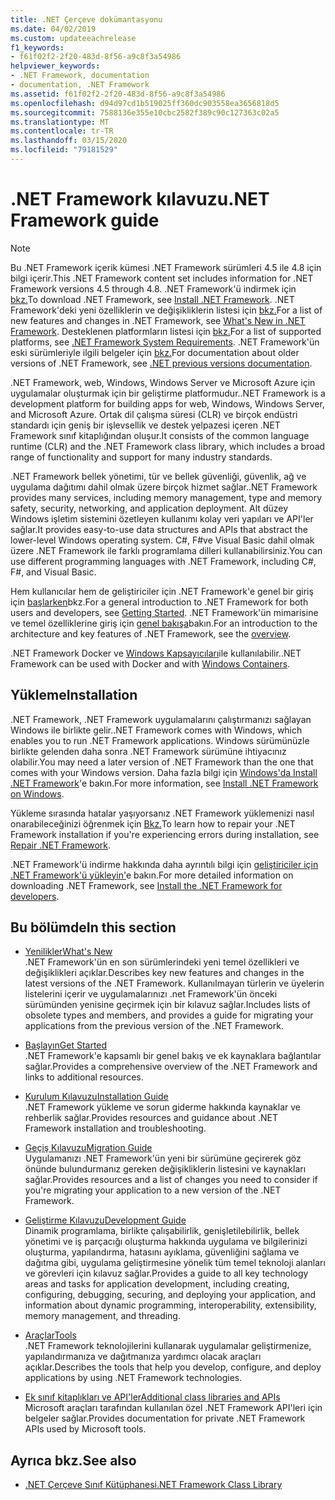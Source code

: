 ```yaml
---
title: .NET Çerçeve dokümantasyonu
ms.date: 04/02/2019
ms.custom: updateeachrelease
f1_keywords:
- f61f02f2-2f20-483d-8f56-a9c8f3a54986
helpviewer_keywords:
- .NET Framework, documentation
- documentation, .NET Framework
ms.assetid: f61f02f2-2f20-483d-8f56-a9c8f3a54986
ms.openlocfilehash: d94d97cd1b519025ff360dc903558ea3656818d5
ms.sourcegitcommit: 7588136e355e10cbc2582f389c90c127363c02a5
ms.translationtype: MT
ms.contentlocale: tr-TR
ms.lasthandoff: 03/15/2020
ms.locfileid: "79181529"
---
```

# <a name="net-framework-guide"></a><span data-ttu-id="700e3-102">.NET Framework kılavuzu</span><span class="sxs-lookup"><span data-stu-id="700e3-102">.NET Framework guide</span></span>

> [!NOTE]
> <span data-ttu-id="700e3-103">Bu .NET Framework içerik kümesi .NET Framework sürümleri 4.5 ile 4.8 için bilgi içerir.</span><span class="sxs-lookup"><span data-stu-id="700e3-103">This .NET Framework content set includes information for .NET Framework versions 4.5 through 4.8.</span></span> <span data-ttu-id="700e3-104">.NET Framework'ü indirmek için [bkz.](./install/guide-for-developers.md)</span><span class="sxs-lookup"><span data-stu-id="700e3-104">To download .NET Framework, see [Install .NET Framework](./install/guide-for-developers.md).</span></span> <span data-ttu-id="700e3-105">.NET Framework'deki yeni özelliklerin ve değişikliklerin listesi için [bkz.](./whats-new/index.md)</span><span class="sxs-lookup"><span data-stu-id="700e3-105">For a list of new features and changes in .NET Framework, see [What's New in .NET Framework](./whats-new/index.md).</span></span> <span data-ttu-id="700e3-106">Desteklenen platformların listesi için [bkz.](./get-started/system-requirements.md)</span><span class="sxs-lookup"><span data-stu-id="700e3-106">For a list of supported platforms, see [.NET Framework System Requirements](./get-started/system-requirements.md).</span></span> <span data-ttu-id="700e3-107">.NET Framework'ün eski sürümleriyle ilgili belgeler için [bkz.](https://docs.microsoft.com/previous-versions/dotnet/)</span><span class="sxs-lookup"><span data-stu-id="700e3-107">For documentation about older versions of .NET Framework, see [.NET previous versions documentation](https://docs.microsoft.com/previous-versions/dotnet/).</span></span>

<span data-ttu-id="700e3-108">.NET Framework, web, Windows, Windows Server ve Microsoft Azure için uygulamalar oluşturmak için bir geliştirme platformudur.</span><span class="sxs-lookup"><span data-stu-id="700e3-108">.NET Framework is a development platform for building apps for web, Windows, Windows Server, and Microsoft Azure.</span></span> <span data-ttu-id="700e3-109">Ortak dil çalışma süresi (CLR) ve birçok endüstri standardı için geniş bir işlevsellik ve destek yelpazesi içeren .NET Framework sınıf kitaplığından oluşur.</span><span class="sxs-lookup"><span data-stu-id="700e3-109">It consists of the common language runtime (CLR) and the .NET Framework class library, which includes a broad range of functionality and support for many industry standards.</span></span>

<span data-ttu-id="700e3-110">.NET Framework bellek yönetimi, tür ve bellek güvenliği, güvenlik, ağ ve uygulama dağıtımı dahil olmak üzere birçok hizmet sağlar.</span><span class="sxs-lookup"><span data-stu-id="700e3-110">.NET Framework provides many services, including memory management, type and memory safety, security, networking, and application deployment.</span></span> <span data-ttu-id="700e3-111">Alt düzey Windows işletim sistemini özetleyen kullanımı kolay veri yapıları ve API'ler sağlar.</span><span class="sxs-lookup"><span data-stu-id="700e3-111">It provides easy-to-use data structures and APIs that abstract the lower-level Windows operating system.</span></span> <span data-ttu-id="700e3-112">C#, F#ve Visual Basic dahil olmak üzere .NET Framework ile farklı programlama dilleri kullanabilirsiniz.</span><span class="sxs-lookup"><span data-stu-id="700e3-112">You can use different programming languages with .NET Framework, including C#, F#, and Visual Basic.</span></span>

<span data-ttu-id="700e3-113">Hem kullanıcılar hem de geliştiriciler için .NET Framework'e genel bir giriş için [başlarken](./get-started/index.md)bkz.</span><span class="sxs-lookup"><span data-stu-id="700e3-113">For a general introduction to .NET Framework for both users and developers, see [Getting Started](./get-started/index.md).</span></span> <span data-ttu-id="700e3-114">.NET Framework'ün mimarisine ve temel özelliklerine giriş için [genel bakışa](./get-started/overview.md)bakın.</span><span class="sxs-lookup"><span data-stu-id="700e3-114">For an introduction to the architecture and key features of .NET Framework, see the [overview](./get-started/overview.md).</span></span>

<span data-ttu-id="700e3-115">.NET Framework Docker ve [Windows Kapsayıcıları](/virtualization/windowscontainers/about/)ile kullanılabilir.</span><span class="sxs-lookup"><span data-stu-id="700e3-115">.NET Framework can be used with Docker and with [Windows Containers](/virtualization/windowscontainers/about/).</span></span>

## <a name="installation"></a><span data-ttu-id="700e3-116">Yükleme</span><span class="sxs-lookup"><span data-stu-id="700e3-116">Installation</span></span>

<span data-ttu-id="700e3-117">.NET Framework, .NET Framework uygulamalarını çalıştırmanızı sağlayan Windows ile birlikte gelir.</span><span class="sxs-lookup"><span data-stu-id="700e3-117">.NET Framework comes with Windows, which enables you to run .NET Framework applications.</span></span> <span data-ttu-id="700e3-118">Windows sürümünüzle birlikte gelenden daha sonra .NET Framework sürümüne ihtiyacınız olabilir.</span><span class="sxs-lookup"><span data-stu-id="700e3-118">You may need a later version of .NET Framework than the one that comes with your Windows version.</span></span> <span data-ttu-id="700e3-119">Daha fazla bilgi için [Windows'da Install .NET Framework](./install/index.md)'e bakın.</span><span class="sxs-lookup"><span data-stu-id="700e3-119">For more information, see [Install .NET Framework on Windows](./install/index.md).</span></span>

<span data-ttu-id="700e3-120">Yükleme sırasında hatalar yaşıyorsanız .NET Framework yüklemenizi nasıl onarabileceğinizi öğrenmek için [Bkz.](./install/repair.md)</span><span class="sxs-lookup"><span data-stu-id="700e3-120">To learn how to repair your .NET Framework installation if you're experiencing errors during installation, see [Repair .NET Framework](./install/repair.md).</span></span>

<span data-ttu-id="700e3-121">.NET Framework'ü indirme hakkında daha ayrıntılı bilgi için [geliştiriciler için .NET Framework'ü yükleyin'](./install/guide-for-developers.md)e bakın.</span><span class="sxs-lookup"><span data-stu-id="700e3-121">For more detailed information on downloading .NET Framework, see [Install the .NET Framework for developers](./install/guide-for-developers.md).</span></span>

## <a name="in-this-section"></a><span data-ttu-id="700e3-122">Bu bölümde</span><span class="sxs-lookup"><span data-stu-id="700e3-122">In this section</span></span>

* [<span data-ttu-id="700e3-123">Yenilikler</span><span class="sxs-lookup"><span data-stu-id="700e3-123">What's New</span></span>](./whats-new/index.md)  
<span data-ttu-id="700e3-124">.NET Framework'ün en son sürümlerindeki yeni temel özellikleri ve değişiklikleri açıklar.</span><span class="sxs-lookup"><span data-stu-id="700e3-124">Describes key new features and changes in the latest versions of the .NET Framework.</span></span> <span data-ttu-id="700e3-125">Kullanılmayan türlerin ve üyelerin listelerini içerir ve uygulamalarınızı .net Framework'ün önceki sürümünden yenisine geçirmek için bir kılavuz sağlar.</span><span class="sxs-lookup"><span data-stu-id="700e3-125">Includes lists of obsolete types and members, and provides a guide for migrating your applications from the previous version of the .NET Framework.</span></span>

* [<span data-ttu-id="700e3-126">Başlayın</span><span class="sxs-lookup"><span data-stu-id="700e3-126">Get Started</span></span>](./get-started/index.md)  
<span data-ttu-id="700e3-127">.NET Framework'e kapsamlı bir genel bakış ve ek kaynaklara bağlantılar sağlar.</span><span class="sxs-lookup"><span data-stu-id="700e3-127">Provides a comprehensive overview of the .NET Framework and links to additional resources.</span></span>

* [<span data-ttu-id="700e3-128">Kurulum Kılavuzu</span><span class="sxs-lookup"><span data-stu-id="700e3-128">Installation Guide</span></span>](./install/index.md)  
<span data-ttu-id="700e3-129">.NET Framework yükleme ve sorun giderme hakkında kaynaklar ve rehberlik sağlar.</span><span class="sxs-lookup"><span data-stu-id="700e3-129">Provides resources and guidance about .NET Framework installation and troubleshooting.</span></span>

* [<span data-ttu-id="700e3-130">Geçiş Kılavuzu</span><span class="sxs-lookup"><span data-stu-id="700e3-130">Migration Guide</span></span>](./migration-guide/index.md)  
<span data-ttu-id="700e3-131">Uygulamanızı .NET Framework'ün yeni bir sürümüne geçirerek göz önünde bulundurmanız gereken değişikliklerin listesini ve kaynakları sağlar.</span><span class="sxs-lookup"><span data-stu-id="700e3-131">Provides resources and a list of changes you need to consider if you're migrating your application to a new version of the .NET Framework.</span></span>

* [<span data-ttu-id="700e3-132">Geliştirme Kılavuzu</span><span class="sxs-lookup"><span data-stu-id="700e3-132">Development Guide</span></span>](./development-guide.md)  
<span data-ttu-id="700e3-133">Dinamik programlama, birlikte çalışabilirlik, genişletilebilirlik, bellek yönetimi ve iş parçacığı oluşturma hakkında uygulama ve bilgilerinizi oluşturma, yapılandırma, hatasını ayıklama, güvenliğini sağlama ve dağıtma gibi, uygulama geliştirmesine yönelik tüm temel teknoloji alanları ve görevleri için kılavuz sağlar.</span><span class="sxs-lookup"><span data-stu-id="700e3-133">Provides a guide to all key technology areas and tasks for application development, including creating, configuring, debugging, securing, and deploying your application, and information about dynamic programming, interoperability, extensibility, memory management, and threading.</span></span>

* [<span data-ttu-id="700e3-134">Araçlar</span><span class="sxs-lookup"><span data-stu-id="700e3-134">Tools</span></span>](./tools/index.md)  
<span data-ttu-id="700e3-135">.NET Framework teknolojilerini kullanarak uygulamalar geliştirmenize, yapılandırmanıza ve dağıtmanıza yardımcı olacak araçları açıklar.</span><span class="sxs-lookup"><span data-stu-id="700e3-135">Describes the tools that help you develop, configure, and deploy applications by using .NET Framework technologies.</span></span>

* [<span data-ttu-id="700e3-136">Ek sınıf kitaplıkları ve API'ler</span><span class="sxs-lookup"><span data-stu-id="700e3-136">Additional class libraries and APIs</span></span>](./additional-apis/index.md)  
<span data-ttu-id="700e3-137">Microsoft araçları tarafından kullanılan özel .NET Framework API'leri için belgeler sağlar.</span><span class="sxs-lookup"><span data-stu-id="700e3-137">Provides documentation for private .NET Framework APIs used by Microsoft tools.</span></span>

## <a name="see-also"></a><span data-ttu-id="700e3-138">Ayrıca bkz.</span><span class="sxs-lookup"><span data-stu-id="700e3-138">See also</span></span>

* [<span data-ttu-id="700e3-139">.NET Çerçeve Sınıf Kütüphanesi</span><span class="sxs-lookup"><span data-stu-id="700e3-139">.NET Framework Class Library</span></span>](/dotnet/api/?view=netframework-4.8)
